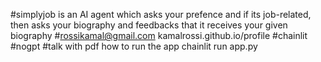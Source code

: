 #simplyjob is an AI agent which asks your prefence and if its job-related, then asks your biography and feedbacks that it receives your given biography
#rossikamal@gmail.com
kamalrossi.github.io/profile
#chainlit #nogpt #talk with pdf
how to run the app
chainlit run app.py

